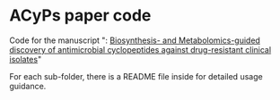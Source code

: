 # ACyPs paper code
Code for the manuscript ": [Biosynthesis- and Metabolomics-guided discovery of antimicrobial cyclopeptides against drug-resistant clinical isolates](https://www.biorxiv.org/content/10.1101/2023.10.26.563470v1)"

For each sub-folder, there is a README file inside for detailed usage guidance.
